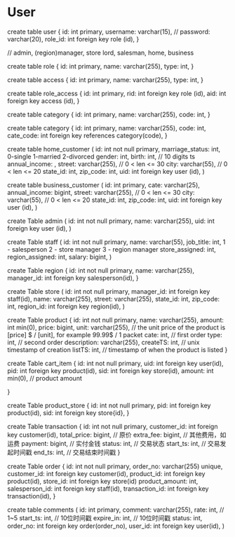 # User

create table user {
  id: int primary,
  username: varchar(15), //
  password: varchar(20),
  role_id: int foreign key role (id),
}

// admin, (region)manager, store lord, salesman, home, business

create table role {
  id: int primary,
  name: varchar(255),
  type: int,
}

create table access {
  id: int primary,
  name: varchar(255),
  type: int,
}

create table role_access {
  id: int primary,
  rid: int foreign key role (id),
  aid: int foreign key access (id),
}

create table category {
  id: int primary,
  name: varchar(255),
  code: int,
}

create table category {
  id: int primary,
  name: varchar(255),
  code: int,
  cate_code: int foreign key references category(code),
}

create table home_customer (
  id: int not null primary,
  marriage_status: int, 0-single 1-married 2-divorced
  gender: int,
  birth: int, // 10 digits ts
  annual_income: ,
  street: varchar(255), // 0 < len <= 30
  city: varchar(55), // 0 < len <= 20
  state_id: int,
  zip_code: int,
  uid: int foreign key user (id),
)

create table business_customer (
  id: int primary,
  cate: varchar(25),
  annual_income: bigint,
  street: varchar(255), // 0 < len <= 30
  city: varchar(55), // 0 < len <= 20
  state_id: int,
  zip_code: int,
  uid: int foreign key user (id),
)

create Table admin (
  id: int not null primary,
  name: varchar(255),
  uid: int foreign key user (id),
)

create Table staff (
  id: int not null primary,
  name: varchar(55),
  job_title: int, 1 - salesperson 2 - store manager 3 - region manager
  store_assigned: int,
  region_assigned: int,
  salary: bigint,
)

<!-- create Table access {
  id: int not null primary,
  type: int unique,
  user_id:
} -->

create Table region {
  id: int not null primary,
  name: varchar(255),
  manager_id: int foreign key salesperson(id),
}

create Table store (
  id: int not null primary,
  manager_id: int foreign key staff(id),
  name: varchar(255),
  street: varchar(255),
  state_id: int,
  zip_code: int,
  region_id: int foreign key region(id),
)

<!-- create table store_staff (
  id: int not null primary,
  store_id: int foreign key store(id),
  staff_id: int foreign key staff(id),
) -->

create Table product {
  id: int not null primary,
  name: varchar(255),
  amount: int min(0),
  price: bigint,
  unit: varchar(255), // the unit price of the product is [price] $ / [unit], for example 99.99$ / 1 packet
  cate: int, // first order
  type: int, // second order
  description: varchar(255),
  createTS: int, // unix timestamp of creation
  listTS: int, // timestamp of when the product is listed
}

create Table cart_item {
  id: int not null primary,
  uid: int foreign key user(id),
  pid: int foreign key product(id),
  sid: int foreign key store(id),
  amount: int min(0), // product amount
  <!-- status: int, // selected? -->
}

create Table product_store {
  id: int not null primary,
  pid: int foreign key product(id),
  sid: int foreign key store{id},
}

<!-- create Table order {
  id: int not null primary,
  order_no: varchar(255) unique,
  product_id: int foreign key product(id),
  product_quantity: int,
  unit_price: bigint,
  payment: bigint,
  tran
} -->

create Table transaction {
  id: int not null primary,
  customer_id: int foreign key customer(id),
  total_price: bigint, // 原价
  extra_fee: bigint, // 其他费用，如运费
  payment: bigint, // 实付金钱
  status: int, // 交易状态
  start_ts: int, // 交易发起时间戳
  end_ts: int, // 交易结束时间戳
}

<!-- create table transaction_order (
  id: int not null primary,
  tid: int foreign key transaction (id),
  oid: int foreign key order (id),
) -->

create Table order {
  id: int not null primary,
  order_no: varchar(255) unique,
  customer_id: int foreign key customer(id),
  product_id: int foreign key product(id),
  store_id: int foreign key store(id)
  product_amount: int,
  salesperson_id: int foreign key staff(id),
  transaction_id: int foreign key transaction(id),
}

create table comments (
  id: int primary,
  comment: varchar(255),
  rate: int, // 1~5
  start_ts: int, // 10位时间戳
  expire_in: int, // 10位时间戳
  status: int,
  order_no: int foreign key order(order_no),
  user_id: int foreign key user(id),
)